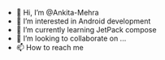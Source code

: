 - 👋 Hi, I’m @Ankita-Mehra
- 👀 I’m interested in Android development
- 🌱 I’m currently learning JetPack compose
- 💞️ I’m looking to collaborate on ...
- 📫 How to reach me 

<!---
Ankita-Mehra/Ankita-Mehra is a ✨ special ✨ repository because its `README.md` (this file) appears on your GitHub profile.
You can click the Preview link to take a look at your changes.
--->
